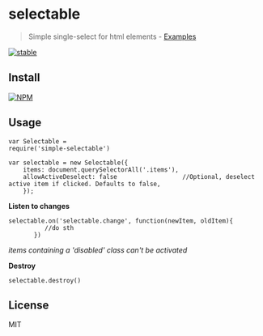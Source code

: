 # selectable

> Simple single-select for html elements - [Examples](http://stbaer.github.io/selectable/)

[![stable](http://badges.github.io/stability-badges/dist/stable.svg)](http://github.com/badges/stability-badges)

## Install

[![NPM](https://nodei.co/npm/simple-selectable.png?downloads=true)](https://nodei.co/npm/simple-selectable/)

## Usage

```
var Selectable =
require('simple-selectable')

var selectable = new Selectable({
    items: document.querySelectorAll('.items'),
    allowActiveDeselect: false                  //Optional, deselect active item if clicked. Defaults to false,
    });
```

**Listen to changes**
```
selectable.on('selectable.change', function(newItem, oldItem){
          //do sth
       })
```

*items containing a 'disabled' class can't be activated*

**Destroy**
```
selectable.destroy()
```

## License
MIT

